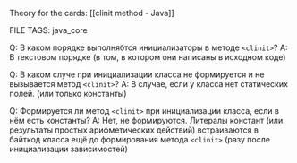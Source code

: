 
Theory for the cards: [[clinit method - Java]]

FILE TAGS: java_core

Q: В каком порядке выполнябтся инициализаторы в методе `<clinit>`?
A: В текстовом порядке (в том, в котором они написаны в исходном коде)
<!--ID: 1757665619605-->


Q: В каком случе при инициализации класса не формируется и не вызывается метод `<clinit>`?
A: В случае, если у класса нет статических полей. (или только константы)
<!--ID: 1757665619614-->


Q: Формируется ли метод `<clinit>` при инициализации класса, если в нём есть константы?
A: Нет, не формируются. Литералы констант (или результаты простых арифметических действий) встраиваются в байткод класса ещё до формирования метода `<clinit>` (разу после инициализации зависимостей)
<!--ID: 1757665619621-->
